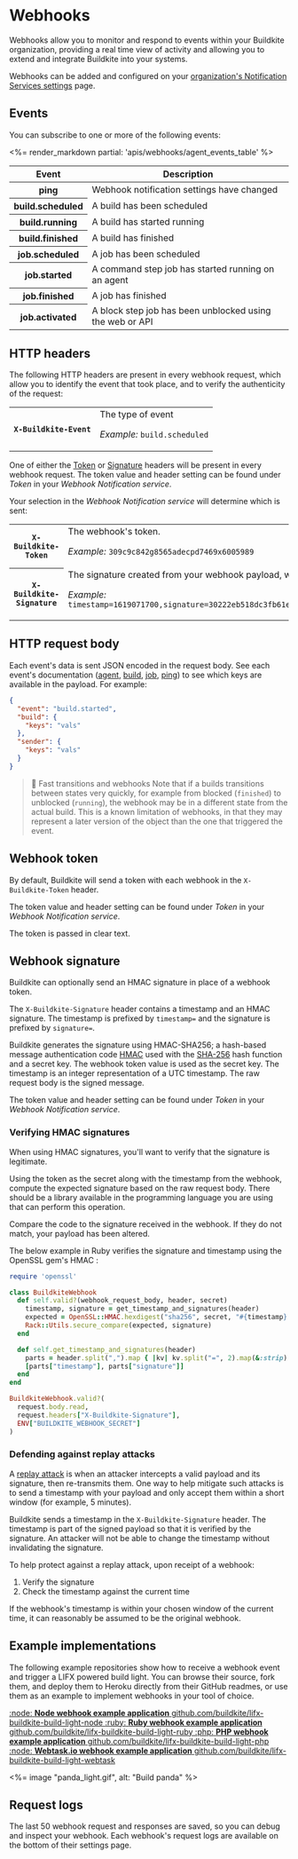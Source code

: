 # Webhooks

Webhooks allow you to monitor and respond to events within your Buildkite organization, providing a real time view of activity and allowing you to extend and integrate Buildkite into your systems.

Webhooks can be added and configured on your [organization's Notification Services settings](https://buildkite.com/organizations/-/services) page.


## Events

You can subscribe to one or more of the following events:

<table>
<thead>
  <tr><th>Event</th><th>Description</th></tr>
</thead>
<tbody>
  <tr><th>ping</th><td>Webhook notification settings have changed</td></tr>
  <tr><th>build.scheduled</th><td>A build has been scheduled</td></tr>
  <tr><th>build.running</th><td>A build has started running</td></tr>
  <tr><th>build.finished</th><td>A build has finished</td></tr>
  <tr><th>job.scheduled</th><td>A job has been scheduled</td></tr>
  <tr><th>job.started</th><td>A command step job has started running on an agent</td></tr>
  <tr><th>job.finished</th><td>A job has finished</td></tr>
  <tr><th>job.activated</th><td>A block step job has been unblocked using the web or API</td></tr>
  <%= render_markdown partial: 'apis/webhooks/agent_events_table' %>
</tbody>
</table>

## HTTP headers

The following HTTP headers are present in every webhook request, which allow you to identify the event that took place, and to verify the authenticity of the request:

<table>
<tbody>
  <tr><th><code>X-Buildkite-Event</code></th><td>The type of event<p class="Docs__api-param-eg"><em>Example:</em> <code>build.scheduled</code></p></td></tr>
</tbody>
</table>

One of either the [Token](/docs/apis/webhooks#webhook-token) or [Signature](/docs/apis/webhooks#webhook-signature) headers will be present in every webhook request. The token value and header setting can be found under _Token_ in your _Webhook Notification service_.

Your selection in the _Webhook Notification service_ will determine which is sent:

<table class="fixed-width">
<tbody>
  <tr><th><code>X-Buildkite-Token</code></th><td>The webhook's token. <p class="Docs__api-param-eg"><em>Example:</em> <code>309c9c842g8565adecpd7469x6005989</code></p></td></tr>
  <tr><th><code>X-Buildkite-Signature</code></th><td>The signature created from your webhook payload, webhook token, and the SHA-256 hash function.<p class="Docs__api-param-eg"><em>Example:</em> <code>timestamp=1619071700,signature=30222eb518dc3fb61ec9e64dd78d163f62cb134a6ldb768f1d40e0edbn6e43f0</code></p></td></tr>
</tbody>
</table>

## HTTP request body

Each event's data is sent JSON encoded in the request body. See each event's documentation ([agent](/docs/apis/webhooks/agent-events), [build](/docs/apis/webhooks/build-events#request-body-data), [job](/docs/apis/webhooks/job-events), [ping](/docs/apis/webhooks/ping-events)) to see which keys are available in the payload. For example:

```json
{
  "event": "build.started",
  "build": {
    "keys": "vals"
  },
  "sender": {
    "keys": "vals"
  }
}
```

>🚧 Fast transitions and webhooks
> Note that if a builds transitions between states very quickly, for example from blocked (<code>finished</code>) to unblocked (<code>running</code>), the webhook may be in a different state from the actual build. This is a known limitation of webhooks, in that they may represent a later version of the object than the one that triggered the event.

## Webhook token

By default, Buildkite will send a token with each webhook in the `X-Buildkite-Token` header.

The token value and header setting can be found under _Token_ in your _Webhook Notification service_.

The token is passed in clear text.

## Webhook signature

Buildkite can optionally send an HMAC signature in place of a webhook token.

The `X-Buildkite-Signature` header contains a timestamp and an HMAC signature. The timestamp is prefixed by `timestamp=` and the signature is prefixed by `signature=`.

Buildkite generates the signature using HMAC-SHA256; a hash-based message authentication code [HMAC](https://en.wikipedia.org/wiki/HMAC) used with the [SHA-256](https://en.wikipedia.org/wiki/SHA-2) hash function and a secret key. The webhook token value is used as the secret key. The timestamp is an integer representation of a UTC timestamp. The raw request body is the signed message.

The token value and header setting can be found under _Token_ in your _Webhook Notification service_.

### Verifying HMAC signatures

When using HMAC signatures, you'll want to verify that the signature is legitimate.

Using the token as the secret along with the timestamp from the webhook, compute the expected signature based on the raw request body. There should be a library available in the programming language you are using that can perform this operation.

Compare the code to the signature received in the webhook. If they do not match, your payload has been altered.

The below example in Ruby verifies the signature and timestamp using the OpenSSL gem's HMAC :

```ruby
require 'openssl'

class BuildkiteWebhook
  def self.valid?(webhook_request_body, header, secret)
    timestamp, signature = get_timestamp_and_signatures(header)
    expected = OpenSSL::HMAC.hexdigest("sha256", secret, "#{timestamp}.#{webhook_request_body}")
    Rack::Utils.secure_compare(expected, signature)
  end

  def self.get_timestamp_and_signatures(header)
    parts = header.split(",").map { |kv| kv.split("=", 2).map(&:strip) }.to_h
    [parts["timestamp"], parts["signature"]]
  end
end

BuildkiteWebhook.valid?(
  request.body.read,
  request.headers["X-Buildkite-Signature"],
  ENV["BUILDKITE_WEBHOOK_SECRET"]
)
```

### Defending against replay attacks

A [replay attack](https://en.wikipedia.org/wiki/Replay_attack) is when an attacker intercepts a valid payload and its signature, then re-transmits them. One way to help mitigate such attacks is to send a timestamp with your payload and only accept them within a short window (for example, 5 minutes).

Buildkite sends a timestamp in the `X-Buildkite-Signature` header. The timestamp is part of the signed payload so that it is verified by the signature. An attacker will not be able to change the timestamp without invalidating the signature.

To help protect against a replay attack, upon receipt of a webhook:

1. Verify the signature
2. Check the timestamp against the current time

If the webhook's timestamp is within your chosen window of the current time, it can reasonably be assumed to be the original webhook.

## Example implementations

The following example repositories show how to receive a webhook event and trigger a LIFX powered build light. You can browse their source, fork them, and deploy them to Heroku directly from their GitHub readmes, or use them as an example to implement webhooks in your tool of choice.

<a class="Docs__example-repo" href="https://github.com/buildkite/lifx-buildkite-build-light-node">
  <span class="icon">:node:</span>
  <span class="detail">
    <strong>Node webhook example application</strong>
    <span class="repo">github.com/buildkite/lifx-buildkite-build-light-node</span>
  </span>
</a>

<a class="Docs__example-repo" href="https://github.com/buildkite/lifx-buildkite-build-light-ruby">
  <span class="icon">:ruby:</span>
  <span class="detail">
    <strong>Ruby webhook example application</strong>
    <span class="repo">github.com/buildkite/lifx-buildkite-build-light-ruby</span>
  </span>
</a>

<a class="Docs__example-repo" href="https://github.com/buildkite/lifx-buildkite-build-light-php">
  <span class="icon">:php:</span>
  <span class="detail">
    <strong>PHP webhook example application</strong>
    <span class="repo">github.com/buildkite/lifx-buildkite-build-light-php</span>
  </span>
</a>

<a class="Docs__example-repo" href="https://github.com/buildkite/lifx-buildkite-build-light-webtask">
  <span class="icon">:node:</span>
  <span class="detail">
    <strong>Webtask.io webhook example application</strong>
    <span class="repo">github.com/buildkite/lifx-buildkite-build-light-webtask</span>
  </span>
</a>

<%= image "panda_light.gif", alt: "Build panda" %>

## Request logs

The last 50 webhook request and responses are saved, so you can debug and inspect your webhook. Each webhook's request logs are available on the bottom of their settings page.
